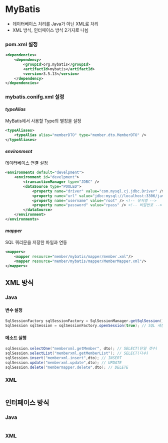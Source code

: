 # MyBatis
- 데이터베이스 처리를 Java가 아닌 XML로 처리
- XML 방식, 인터페이스 방식 2가지로 나뉨

### pom.xml 설정
```xml
<dependencies>
	<dependency>
	    <groupId>org.mybatis</groupId>
	    <artifactId>mybatis</artifactId>
	    <version>3.5.13</version>
	</dependency>
</dependencies>
```

### mybatis.conifg.xml 설정
#### *typeAlias*
MyBatis에서 사용할 Type의 별칭을 설정
```xml
<typeAliases>
    <typeAlias alias="memberDTO" type="member.dto.MemberDTO" />
</typeAliases>
```
#### *environment*
데이터베이스 연결 설정
```xml
<environments default="develpment">
    <environment id="develpment">
        <transactionManager type="JDBC" />
        <dataSource type="POOLED">
            <property name="driver" value="com.mysql.cj.jdbc.Driver" /> <!-- 데이터베이스 드라이버 -->
            <property name="url" value="jdbc:mysql://localhost:3306/javaweb" /> <!-- 데이터베이스 위치 -->
            <property name="username" value="root" /> <!-- 유저명 -->
            <property name="password" value="rpass" /> <!-- 비밀번호 -->
        </dataSource>
    </environment>
</environments>
```
#### *mapper*
SQL 쿼리문을 저장한 파일과 연동
```xml
<mappers>
    <mapper resource="member/mybatis/mapper/member.xml"/>
    <mapper resource="member/mybatis/mapper/MemberMapper.xml"/>
</mappers>
```

## XML 방식
### Java
#### 변수 설정
```java
SqlSessionFactory sqlSessionFactory = SqlSessionManager.getSqlSession(); // SQL 연결
SqlSession sqlSession = sqlSessionFactory.openSession(true); // SQL 세션 관리 (true는 AutoCommit)
```
#### 메소드 실행
```java
sqlSession.selectOne("memberxml.getMember", dto); // SELECT(단일 갯수)
sqlSession.selectList("memberxml.getMemberList"); // SELECT(다수)
sqlSession.insert("memberxml.insert",dto); // INSERT
sqlSession.update("memberxml.update",dto); // UPDATE
sqlSession.delete("membermapper.delete",dto); // DELETE
```

### XML
```xml

```

## 인터페이스 방식
### Java
```java

```

### XML
```xml

```